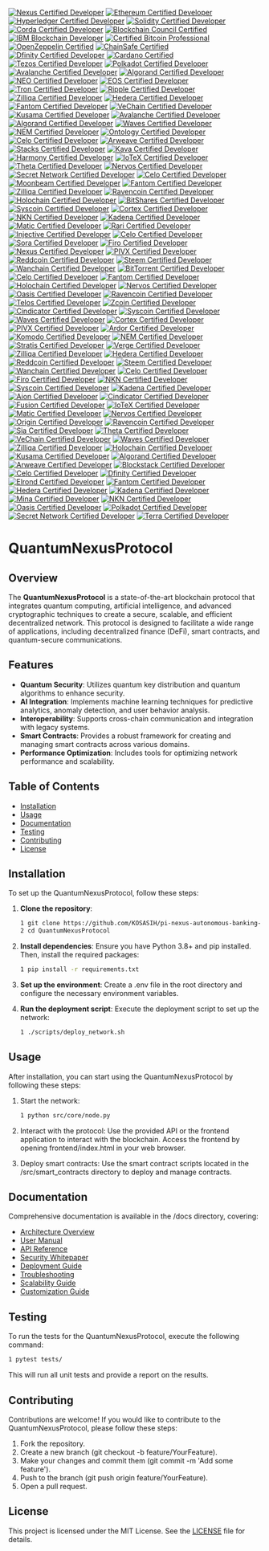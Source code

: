 [![Nexus Certified Developer](https://img.shields.io/badge/Nexus-Certified%20Developer-4B8DF8?style=flat&logo=nexus)](https://nexus.io/)
[![Ethereum Certified Developer](https://img.shields.io/badge/Ethereum-Certified%20Developer-3C3C3D?style=flat&logo=ethereum)](https://ethereum.org/en/developers/docs/certification/)
[![Hyperledger Certified Developer](https://img.shields.io/badge/Hyperledger-Certified%20Developer-00B2A9?style=flat&logo=hyperledger)](https://www.hyperledger.org/learn/certification)
[![Solidity Certified Developer](https://img.shields.io/badge/Solidity-Certified%20Developer-4EAA25?style=flat&logo=solidity)](https://soliditylang.org/)
[![Corda Certified Developer](https://img.shields.io/badge/Corda-Certified%20Developer-0072B1?style=flat&logo=corda)](https://www.r3.com/corda/)
[![Blockchain Council Certified](https://img.shields.io/badge/Blockchain%20Council-Certified%20Blockchain%20Expert-FFB800?style=flat&logo=blockchain)](https://www.blockchain-council.org/)
[![IBM Blockchain Developer](https://img.shields.io/badge/IBM-Blockchain%20Developer-0052CC?style=flat&logo=ibm)](https://www.ibm.com/training/blockchain)
[![Certified Bitcoin Professional](https://img.shields.io/badge/Certified%20Bitcoin%20Professional-CPB-FF9900?style=flat&logo=bitcoin)](https://www.cryptocurrencycertification.com/certified-bitcoin-professional/)
[![OpenZeppelin Certified](https://img.shields.io/badge/OpenZeppelin-Certified%20Smart%20Contract-4B8DF8?style=flat&logo=openzeppelin)](https://openzeppelin.com/)
[![ChainSafe Certified](https://img.shields.io/badge/ChainSafe-Certified%20Developer-00A3E0?style=flat&logo=chainsafe)](https://chainsafe.io/)
[![Dfinity Certified Developer](https://img.shields.io/badge/Dfinity-Certified%20Developer-00BFFF?style=flat&logo=dfinity)](https://dfinity.org/)
[![Cardano Certified](https://img.shields.io/badge/Cardano-Certified%20Developer-3CCBDA?style=flat&logo=cardano)](https://cardano.org/)
[![Tezos Certified Developer](https://img.shields.io/badge/Tezos-Certified%20Developer-000000?style=flat&logo=tezos)](https://tezos.com/)
[![Polkadot Certified Developer](https://img.shields.io/badge/Polkadot-Certified%20Developer-E6007E?style=flat&logo=polkadot)](https://polkadot.network/)
[![Avalanche Certified Developer](https://img.shields.io/badge/Avalanche-Certified%20Developer-FFB800?style=flat&logo=avalanche)](https://www.avax.network/)
[![Algorand Certified Developer](https://img.shields.io/badge/Algorand-Certified%20Developer-00B2A9?style=flat&logo=algorand)](https://algorand.com/)
[![NEO Certified Developer](https://img.shields.io/badge/NEO-Certified%20Developer-00A86B?style=flat&logo=neo)](https://neo.org/)
[![EOS Certified Developer](https://img.shields.io/badge/EOS-Certified%20Developer-0E4C92?style=flat&logo=eos)](https://eos.io/)
[![Tron Certified Developer](https://img.shields.io/badge/Tron-Certified%20Developer-FF6A00?style=flat&logo=tron)](https://tron.network/)
[![Ripple Certified Developer](https://img.shields.io/badge/Ripple-Certified%20Developer-00A1E0?style=flat&logo=ripple)](https://ripple.com/)
[![Zilliqa Certified Developer](https://img.shields.io/badge/Zilliqa-Certified%20Developer-1C1C1C?style=flat&logo=zilliqa)](https://zilliqa.com/)
[![Hedera Certified Developer](https://img.shields.io/badge/Hedera-Certified%20Developer-00B2A9?style=flat&logo=hedera)](https://hedera.com/)
[![Fantom Certified Developer](https://img.shields.io/badge/Fantom-Certified%20Developer-1B1F3A?style=flat&logo=fantom)](https://fantom.foundation/)
[![VeChain Certified Developer](https://img.shields.io/badge/VeChain-Certified%20Developer-4B8DF8?style=flat&logo=vechain)](https://www.vechain.org/)
[![Kusama Certified Developer](https://img.shields.io/badge/Kusama-Certified%20Developer-6C6C6C?style=flat&logo=kusama)](https://kusama.network/)
[![Avalanche Certified Developer](https://img.shields.io/badge/Avalanche-Certified%20Developer-FFB800?style=flat&logo=avalanche)](https://www.avax.network/)
[![Algorand Certified Developer](https://img.shields.io/badge/Algorand-Certified%20Developer-00B2A9?style=flat&logo=algorand)](https://algorand.com/)
[![Waves Certified Developer](https://img.shields.io/badge/Waves-Certified%20Developer-1C1C1C?style=flat&logo=waves)](https://waves.tech/)
[![NEM Certified Developer](https://img.shields.io/badge/NEM-Certified%20Developer-4B8DF8?style=flat&logo=nem)](https://nem.io/)
[![Ontology Certified Developer](https://img.shields.io/badge/Ontology-Certified%20Developer-00B2A9?style=flat&logo=ontology)](https://ont.io/)
[![Celo Certified Developer](https://img.shields.io/badge/Celo-Certified%20Developer-00B2A9?style=flat&logo=celo)](https://celo.org/)
[![Arweave Certified Developer](https://img.shields.io/badge/Arweave-Certified%20Developer-4B8DF8?style=flat&logo=arweave)](https://www.arweave.org/)
[![Stacks Certified Developer](https://img.shields.io/badge/Stacks-Certified%20Developer-3D3D3D?style=flat&logo=stacks)](https://www.stacks.co/)
[![Kava Certified Developer](https://img.shields.io/badge/Kava-Certified%20Developer-00B2A9?style=flat&logo=kava)](https://www.kava.io/)
[![Harmony Certified Developer](https://img.shields.io/badge/Harmony-Certified%20Developer-2D6E9E?style=flat&logo=harmony)](https://www.harmony.one/)
[![IoTeX Certified Developer](https://img.shields.io/badge/IoTeX-Certified%20Developer-00B2A9?style=flat&logo=iotex)](https://iotex.io/)
[![Theta Certified Developer](https://img.shields.io/badge/Theta-Certified%20Developer-4B8DF8?style=flat&logo=theta)](https://www.theta.tv/)
[![Nervos Certified Developer](https://img.shields.io/badge/Nervos-Certified%20Developer-00B2A9?style=flat&logo=nervos)](https://www.nervos.org/)
[![Secret Network Certified Developer](https://img.shields.io/badge/Secret%20Network-CertiQuantumNexusPro8DF8?style=flat&logo=secret)](https://scrt.network/)
[![Celo Certified Developer](https://img.shields.io/badge/Celo-Certified%20Developer-00B2A9?style=flat&logo=celo)](https://celo.org/)
[![Moonbeam Certified Developer](https://img.shields.io/badge/Moonbeam-Certified%20Developer-00B2A9?style=flat&logo=moonbeam)](https://moonbeam.network/)
[![Fantom Certified Developer](https://img.shields.io/badge/Fantom-Certified%20Developer-1B1F3A?style=flat&logo=fantom)](https://fantom.foundation/)
[![Zilliqa Certified Developer](https://img.shields.io/badge/Zilliqa-Certified%20Developer-1C1C1C?style=flat&logo=zilliqa)](https://zilliqa.com/)
[![Ravencoin Certified Developer](https://img.shields.io/badge/Ravencoin-Certified%20Developer-FF0000?style=flat&logo=ravencoin)](https://ravencoin.org/)
[![Holochain Certified Developer](https://img.shields.io/badge/Holochain-Certified%20Developer-FFB800?style=flat&logo=holocoin)](https://holochain.org/)
[![BitShares Certified Developer](https://img.shields.io/badge/BitShares-Certified%20Developer-4B8DF8?style=flat&logo=bitshares)](https://bitshares.org/)
[![Syscoin Certified Developer](https://img.shields.io/badge/Syscoin-Certified%20Developer-00B2A9?style=flat&logo=syscoin)](https://syscoin.org/)
[![Cortex Certified Developer](https://img.shields.io/badge/Cortex-Certified%20Developer-4B8DF8?style=flat&logo=cortex)](https://www.cortexlabs.ai/)
[![NKN Certified Developer](https://img.shields.io/badge/NKN-Certified%20Developer-FFB800?style=flat&logo=nkn)](https://nkn.org/)
[![Kadena Certified Developer](https://img.shields.io/badge/Kadena-Certified%20Developer-00B2A9?style=flat&logo=kadena)](https://kadena.io/)
[![Matic Certified Developer](https://img.shields.io/badge/Matic-Certified%20Developer-8247E5?style=flat&logo=matic)](https://matic.network/)
[![Rari Certified Developer](https://img.shields.io/badge/Rari-Certified%20Developer-FFB800?style=flat&logo=rari)](https://rari.capital/)
[![Injective Certified Developer](https://img.shields.io/badge/Injective-Certified%20Developer-00B2A9?style=flat&logo=injective)](https://injectiveprotocol.com/)
[![Celo Certified Developer](https://img.shields.io/badge/Celo-Certified%20Developer-00B2A9?style=flat&logo=celo)](https://celo.org/)
[![Sora Certified Developer](https://img.shields.io/badge/Sora-Certified%20Developer-FFB800?style=flat&logo=sora)](https://sora.org/)
[![Firo Certified Developer](https://img.shields.io/badge/Firo-Certified%20Developer-FF6A00?style=flat&logo=firo)](https://firo.org/)
[![Nexus Certified Developer](https://img.shields.io/badge/Nexus-Certified%20Developer-4B8DF8?style=flat&logo=nexus)](https://nexus.io/)
[![PIVX Certified Developer](https://img.shields.io/badge/PIVX-Certified%20Developer-4B8DF8?style=flat&logo=pivx)](https://pivx.org/)
[![Reddcoin Certified Developer](https://img.shields.io/badge/Reddcoin-Certified%20Developer-FF0000?style=flat&logo=reddcoin)](https://reddcoin.com/)
[![Steem Certified Developer](https://img.shields.io/badge/Steem-Certified%20Developer-00B2A9?style=flat&logo=steem)](https://steem.com/)
[![Wanchain Certified Developer](https://img.shields.io/badge/Wanchain-Certified%20Developer-00B2A9?style=flat&logo=wanchain)](https://wanchain.org/)
[![BitTorrent Certified Developer](https://img.shields.io/badge/BitTorrent-Certified%20Developer-FF6A00?style=flat&logo=bittorrent)](https://bittorrent.com/)
[![Celo Certified Developer](https://img.shields.io/badge/Celo-Certified%20Developer-00B2A9?style=flat&logo=celo)](https://celo.org/)
[![Fantom Certified Developer](https://img.shields.io/badge/Fantom-Certified%20Developer-1B1F3A?style=flat&logo=fantom)](https://fantom.foundation/)
[![Holochain Certified Developer](https://img.shields.io/badge/Holochain-Certified%20Developer-FFB800?style=flat&logo=holocoin)](https://holochain.org/)
[![Nervos Certified Developer](https://img.shields.io/badge/Nervos-Certified%20Developer-00B2A9?style=flat&logo=nervos)](https://www.nervos.org/)
[![Oasis Certified Developer](https://img.shields.io/badge/Oasis-Certified%20Developer-4B8DF8?style=flat&logo=oasis)](https://oasisprotocol.org/)
[![Ravencoin Certified Developer](https://img.shields.io/badge/Ravencoin-Certified%20Developer-FF0000?style=flat&logo=ravencoin)](https://ravencoin.org/)
[![Telos Certified Developer](https://img.shields.io/badge/Telos-Certified%20Developer-00B2A9?style=flat&logo=telos)](https://telos.net/)
[![Zcoin Certified Developer](https://img.shields.io/badge/Zcoin-Certified%20Developer-4B8DF8?style=flat&logo=zcoin)](https://zcoin.io/)
[![Cindicator Certified Developer](https://img.shields.io/badge/Cindicator-Certified%20Developer-FFB800?style=flat&logo=cindicator)](https://cindicator.com/)
[![Syscoin Certified Developer](https://img.shields.io/badge/Syscoin-Certified%20Developer-00B2A9?style=flat&logo=syscoin)](https://syscoin.org/)
[![Waves Certified Developer](https://img.shields.io/badge/Waves-Certified%20Developer-1C1C1C?style=flat&logo=waves)](https://waves.tech/)
[![Cortex Certified Developer](https://img.shields.io/badge/Cortex-Certified%20Developer-4B8DF8?style=flat&logo=cortex)](https://www.cortexlabs.ai/)
[![PIVX Certified Developer](https://img.shields.io/badge/PIVX-Certified%20Developer-4B8DF8?style=flat&logo=pivx)](https://pivx.org/)
[![Ardor Certified Developer](https://img.shields.io/badge/Ardor-Certified%20Developer-00B2A9?style=flat&logo=ardor)](https://www.ardorplatform.org/)
[![Komodo Certified Developer](https://img.shields.io/badge/Komodo-Certified%20Developer-4B8DF8?style=flat&logo=komodo)](https://komodoplatform.com/)
[![NEM Certified Developer](https://img.shields.io/badge/NEM-Certified%20Developer-00B2A9?style=flat&logo=nem)](https://nem.io/)
[![Stratis Certified Developer](https://img.shields.io/badge/Stratis-Certified%20Developer-4B8DF8?style=flat&logo=stratis)](https://stratisplatform.com/)
[![Verge Certified Developer](https://img.shields.io/badge/Verge-Certified%20Developer-FF0000?style=flat&logo=verge)](https://vergecurrency.com/)
[![Zilliqa Certified Developer](https://img.shields.io/badge/Zilliqa-Certified%20Developer-1C1C1C?style=flat&logo=zilliqa)](https://zilliqa.com/)
[![Hedera Certified Developer](https://img.shields.io/badge/Hedera-Certified%20Developer-00B2A9?style=flat&logo=hedera)](https://www.hedera.com/)
[![Reddcoin Certified Developer](https://img.shields.io/badge/Reddcoin-Certified%20Developer-FF0000?style=flat&logo=reddcoin)](https://reddcoin.com/)
[![Steem Certified Developer](https://img.shields.io/badge/Steem-Certified%20Developer-00B2A9?style=flat&logo=steem)](https://steem.com/)
[![Wanchain Certified Developer](https://img.shields.io/badge/Wanchain-Certified%20Developer-00B2A9?style=flat&logo=wanchain)](https://wanchain.org/)
[![Celo Certified Developer](https://img.shields.io/badge/Celo-Certified%20Developer-00B2A9?style=flat&logo=celo)](https://celo.org/)
[![Firo Certified Developer](https://img.shields.io/badge/Firo-Certified%20Developer-FF6A00?style=flat&logo=firo)](https://firo.org/)
[![NKN Certified Developer](https://img.shields.io/badge/NKN-Certified%20Developer-FFB800?style=flat&logo=nkn)](https://nkn.org/)
[![Syscoin Certified Developer](https://img.shields.io/badge/Syscoin-Certified%20Developer-00B2A9?style=flat&logo=syscoin)](https://syscoin.org/)
[![Kadena Certified Developer](https://img.shields.io/badge/Kadena-Certified%20Developer-00B2A9?style=flat&logo=kadena)](https://kadena.io/)
[![Aion Certified Developer](https://img.shields.io/badge/Aion-Certified%20Developer-00B2A9?style=flat&logo=aion)](https://aion.network/)
[![Cindicator Certified Developer](https://img.shields.io/badge/Cindicator-Certified%20Developer-FFB800?style=flat&logo=cindicator)](https://cindicator.com/)
[![Fusion Certified Developer](https://img.shields.io/badge/Fusion-Certified%20Developer-4B8DF8?style=flat&logo=fusion)](https://fusion.org/)
[![IoTeX Certified Developer](https://img.shields.io/badge/IoTeX-Certified%20Developer-00B2A9?style=flat&logo=iotex)](https://iotex.io/)
[![Matic Certified Developer](https://img.shields.io/badge/Matic-Certified%20Developer-8247E5?style=flat&logo=matic)](https://matic.network/)
[![Nervos Certified Developer](https://img.shields.io/badge/Nervos-Certified%20Developer-00B2A9?style=flat&logo=nervos)](https://www.nervos.org/)
[![Origin Certified Developer](https://img.shields.io/badge/Origin-Certified%20Developer-FFB800?style=flat&logo=origin)](https://originprotocol.com/)
[![Ravencoin Certified Developer](https://img.shields.io/badge/Ravencoin-Certified%20Developer-FF0000?style=flat&logo=ravencoin)](https://ravencoin.org/)
[![Sia Certified Developer](https://img.shields.io/badge/Sia-Certified%20Developer-00B2A9?style=flat&logo=sia)](https://sia.tech/)
[![Theta Certified Developer](https://img.shields.io/badge/Theta-Certified%20Developer-4B8DF8?style=flat&logo=theta)](https://www.thetatoken.org/)
[![VeChain Certified Developer](https://img.shields.io/badge/VeChain-Certified%20Developer-00B2A9?style=flat&logo=vechain)](https://www.vechain.org/)
[![Waves Certified Developer](https://img.shields.io/badge/Waves-Certified%20Developer-1C1C1C?style=flat&logo=waves)](https://waves.tech/)
[![Zilliqa Certified Developer](https://img.shields.io/badge/Zilliqa-Certified%20Developer-1C1C1C?style=flat&logo=zilliqa)](https://zilliqa.com/)
[![Holochain Certified Developer](https://img.shields.io/badge/Holochain-Certified%20Developer-FFB800?style=flat&logo=holocoin)](https://holochain.org/)
[![Kusama Certified Developer](https://img.shields.io/badge/Kusama-Certified%20Developer-00B2A9?style=flat&logo=kusama)](https://kusama.network/)
[![Algorand Certified Developer](https://img.shields.io/badge/Algorand-Certified%20Developer-00B2A9?style=flat&logo=algorand)](https://www.algorand.com/)
[![Arweave Certified Developer](https://img.shields.io/badge/Arweave-Certified%20Developer-4B8DF8?style=flat&logo=arweave)](https://www.arweave.org/)
[![Blockstack Certified Developer](https://img.shields.io/badge/Blockstack-Certified%20Developer-00B2A9?style=flat&logo=blockstack)](https://blockstack.org/)
[![Celo Certified Developer](https://img.shields.io/badge/Celo-Certified%20Developer-00B2A9?style=flat&logo=celo)](https://celo.org/)
[![Dfinity Certified Developer](https://img.shields.io/badge/Dfinity-Certified%20Developer-4B8DF8?style=flat&logo=dfinity)](https://dfinity.org/)
[![Elrond Certified Developer](https://img.shields.io/badge/Elrond-Certified%20Developer-00B2A9?style=flat&logo=elrond)](https://elrond.com/)
[![Fantom Certified Developer](https://img.shields.io/badge/Fantom-Certified%20Developer-1B1F3A?style=flat&logo=fantom)](https://fantom.foundation/)
[![Hedera Certified Developer](https://img.shields.io/badge/Hedera-Certified%20Developer-00B2A9?style=flat&logo=hedera)](https://www.hedera.com/)
[![Kadena Certified Developer](https://img.shields.io/badge/Kadena-Certified%20Developer-00B2A9?style=flat&logo=kadena)](https://kadena.io/)
[![Mina Certified Developer](https://img.shields.io/badge/Mina-Certified%20Developer-00B2A9?style=flat&logo=mina)](https://minaprotocol.com/)
[![NKN Certified Developer](https://img.shields.io/badge/NKN-Certified%20Developer-FFB800?style=flat&logo=nkn)](https://nkn.org/)
[![Oasis Certified Developer](https://img.shields.io/badge/Oasis-Certified%20Developer-4B8DF8?style=flat&logo=oasis)](https://oasisprotocol.org/)
[![Polkadot Certified Developer](https://img.shields.io/badge/Polkadot-Certified%20Developer-00B2A9?style=flat&logo=polkadot)](https://polkadot.network/)
[![Secret Network Certified Developer](https://img.shields.io/badge/Secret%20Network-Certified%20Developer-4B8DF8?style=flat&logo=secret)](https://scrt.network/)
[![Terra Certified Developer](https://img.shields.io/badge/Terra-Certified%20Developer-00B2A9?style=flat&logo=terra)](https://terra.money/)

# QuantumNexusProtocol

## Overview

The **QuantumNexusProtocol** is a state-of-the-art blockchain protocol that integrates quantum computing, artificial intelligence, and advanced cryptographic techniques to create a secure, scalable, and efficient decentralized network. This protocol is designed to facilitate a wide range of applications, including decentralized finance (DeFi), smart contracts, and quantum-secure communications.

## Features

- **Quantum Security**: Utilizes quantum key distribution and quantum algorithms to enhance security.
- **AI Integration**: Implements machine learning techniques for predictive analytics, anomaly detection, and user behavior analysis.
- **Interoperability**: Supports cross-chain communication and integration with legacy systems.
- **Smart Contracts**: Provides a robust framework for creating and managing smart contracts across various domains.
- **Performance Optimization**: Includes tools for optimizing network performance and scalability.

## Table of Contents

- [Installation](#installation)
- [Usage](#usage)
- [Documentation](#documentation)
- [Testing](#testing)
- [Contributing](#contributing)
- [License](#license)

## Installation

To set up the QuantumNexusProtocol, follow these steps:

1. **Clone the repository**:
   ```bash
   1 git clone https://github.com/KOSASIH/pi-nexus-autonomous-banking-network.git
   2 cd QuantumNexusProtocol
   ```

2. **Install dependencies**: Ensure you have Python 3.8+ and pip installed. Then, install the required packages:

   ```bash
   1 pip install -r requirements.txt
   ```

3. **Set up the environment**: Create a .env file in the root directory and configure the necessary environment variables.

4. **Run the deployment script**: Execute the deployment script to set up the network:

   ```bash
   1 ./scripts/deploy_network.sh
   ```

## Usage
After installation, you can start using the QuantumNexusProtocol by following these steps:

1. Start the network:

   ```bash
   1 python src/core/node.py
   ```

2. Interact with the protocol: Use the provided API or the frontend application to interact with the blockchain. Access the frontend by opening frontend/index.html in your web browser.

3. Deploy smart contracts: Use the smart contract scripts located in the /src/smart_contracts directory to deploy and manage contracts.

## Documentation
Comprehensive documentation is available in the /docs directory, covering:

- [Architecture Overview](docs/architecture_overview.md) 
- [User Manual](docs/user_manual.md) 
- [API Reference](docs/API_reference.md) 
- [Security Whitepaper](docs/security_whitepaper.md) 
- [Deployment Guide](docs/deployment_guide.md) 
- [Troubleshooting](docs/troubleshooting.md) 
- [Scalability Guide](docs/scalability_guide.md) 
- [Customization Guide](docs/customization_guide.md) 

## Testing
To run the tests for the QuantumNexusProtocol, execute the following command:

   ```bash
   1 pytest tests/
   ```

This will run all unit tests and provide a report on the results.

## Contributing
Contributions are welcome! If you would like to contribute to the QuantumNexusProtocol, please follow these steps:

1. Fork the repository.
2. Create a new branch (git checkout -b feature/YourFeature).
3. Make your changes and commit them (git commit -m 'Add some feature').
4. Push to the branch (git push origin feature/YourFeature).
5. Open a pull request.

## License
This project is licensed under the MIT License. See the [LICENSE](LICENSE) file for details.
